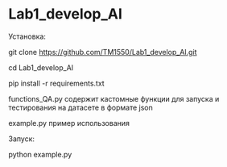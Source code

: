 # Lab1_develop_AI


Установка:

git clone https://github.com/TM1550/Lab1_develop_AI.git

cd Lab1_develop_AI

pip install -r requirements.txt

functions_QA.py содержит кастомные функции для запуска и тестирования на датасете в формате json

example.py пример использования   

Запуск:

python example.py
